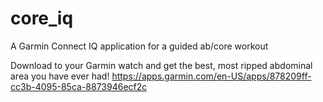 # core_iq
A Garmin Connect IQ application for a guided ab/core workout 

Download to your Garmin watch and get the best, most ripped abdominal area you have ever had!
https://apps.garmin.com/en-US/apps/878209ff-cc3b-4095-85ca-8873946ecf2c
